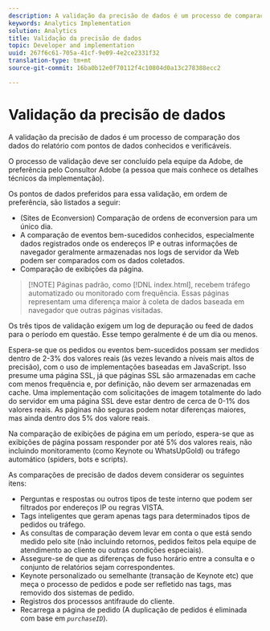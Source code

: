 ```yaml
---
description: A validação da precisão de dados é um processo de comparação dos dados do relatório com pontos de dados conhecidos e verificáveis.
keywords: Analytics Implementation
solution: Analytics
title: Validação da precisão de dados
topic: Developer and implementation
uuid: 267f6c61-705a-41cf-9e09-4e2ce2331f32
translation-type: tm+mt
source-git-commit: 16ba0b12e0f70112f4c10804d0a13c278388ecc2

---
```



# Validação da precisão de dados

A validação da precisão de dados é um processo de comparação dos dados do relatório com pontos de dados conhecidos e verificáveis.

O processo de validação deve ser concluído pela equipe da Adobe, de preferência pelo Consultor Adobe (a pessoa que mais conhece os detalhes técnicos da implementação).

Os pontos de dados preferidos para essa validação, em ordem de preferência, são listados a seguir:

* (Sites de Econversion) Comparação de ordens de econversion para um único dia.
* A comparação de eventos bem-sucedidos conhecidos, especialmente dados registrados onde os endereços IP e outras informações de navegador geralmente armazenadas nos logs de servidor da Web podem ser comparados com os dados coletados.
* Comparação de exibições da página.

> [!NOTE] Páginas padrão, como [!DNL index.html], recebem tráfego automatizado ou monitorado com frequência. Essas páginas representam uma diferença maior à coleta de dados baseada em navegador que outras páginas visitadas.

Os três tipos de validação exigem um log de depuração ou feed de dados para o período em questão. Esse tempo geralmente é de um dia ou menos.

Espera-se que os pedidos ou eventos bem-sucedidos possam ser medidos dentro de 2-3% dos valores reais (às vezes levando a níveis mais altos de precisão), com o uso de implementações baseadas em JavaScript. Isso presume uma página SSL, já que páginas SSL são armazenadas em cache com menos frequência e, por definição, não devem ser armazenadas em cache. Uma implementação com solicitações de imagem totalmente do lado do servidor em uma página SSL deve estar dentro de cerca de 0-1% dos valores reais. As páginas não seguras podem notar diferenças maiores, mas ainda dentro dos 5% dos valore reais.

Na comparação de exibições de página em um período, espera-se que as exibições de página possam responder por até 5% dos valores reais, não incluindo monitoramento (como Keynote ou WhatsUpGold) ou tráfego automático (spiders, bots e scripts).

As comparações de precisão de dados devem considerar os seguintes itens:

* Perguntas e respostas ou outros tipos de teste interno que podem ser filtrados por endereços IP ou regras VISTA.
* Tags inteligentes que geram apenas tags para determinados tipos de pedidos ou tráfego.
* As consultas de comparação devem levar em conta o que está sendo medido pelo site (não incluindo retornos, pedidos feitos pela equipe de atendimento ao cliente ou outras condições especiais).
* Assegure-se de que as diferenças de fuso horário entre a consulta e o conjunto de relatórios sejam correspondentes.
* Keynote personalizado ou semelhante (transação de Keynote etc) que meça o processo de pedidos e pode ser refletido nas tags, mas removido dos sistemas de pedido.
* Registros dos processos antifraude do cliente.
* Recarrega a página de pedido (A duplicação de pedidos é eliminada com base em *`purchaseID`*).

